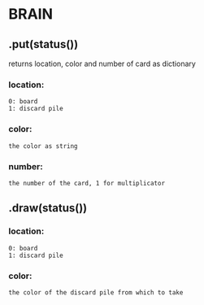 # BRAIN

## .put(status())

returns location, color and number of card as dictionary
### location:
	0: board
	1: discard pile
### color:
	the color as string
### number:
	the number of the card, 1 for multiplicator

## .draw(status())
### location:
	0: board
	1: discard pile
### color:
	the color of the discard pile from which to take